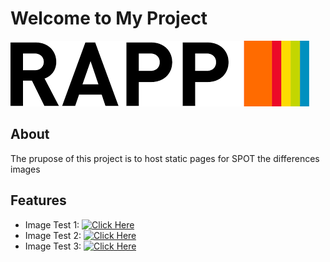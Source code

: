 # Welcome to My Project

![Project Logo](./rapp.jpg)

## About

The prupose of this project is to host static pages for SPOT the differences images

## Features

- Image Test 1: [![Click Here](https://img.shields.io/badge/Visit-Website-blue)]([https://example.com](https://khem03.github.io/rappioqawmailassessment/test1.html))
- Image Test 2: [![Click Here](https://img.shields.io/badge/Visit-Website-blue)]([https://example.com](https://khem03.github.io/rappioqawmailassessment/test2.html))
- Image Test 3: [![Click Here](https://img.shields.io/badge/Visit-Website-blue)]([https://example.com](https://khem03.github.io/rappioqawmailassessment/test3.html))
